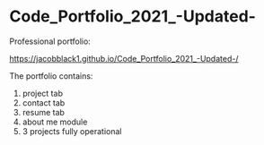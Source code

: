 # Code_Portfolio_2021_-Updated-

Professional portfolio:
 
 https://jacobblack1.github.io/Code_Portfolio_2021_-Updated-/
 
The portfolio contains:

1) project tab
2) contact tab 
3) resume tab
4) about me module
5) 3 projects fully operational
